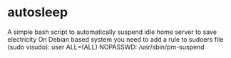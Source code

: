 # autosleep
A simple bash script to automatically suspend idle home server to save electricity
On Debian based system you need to add a rule to sudoers file (sudo visudo):
user ALL=(ALL) NOPASSWD: /usr/sbin/pm-suspend
